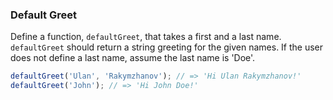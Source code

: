 ### Default Greet

Define a function, `defaultGreet`, that takes a first and a last name.
`defaultGreet` should return a string greeting for the given names. If the user
does not define a last name, assume the last name is 'Doe'.

```javascript
defaultGreet('Ulan', 'Rakymzhanov'); // => 'Hi Ulan Rakymzhanov!'
defaultGreet('John'); // => 'Hi John Doe!'
```

